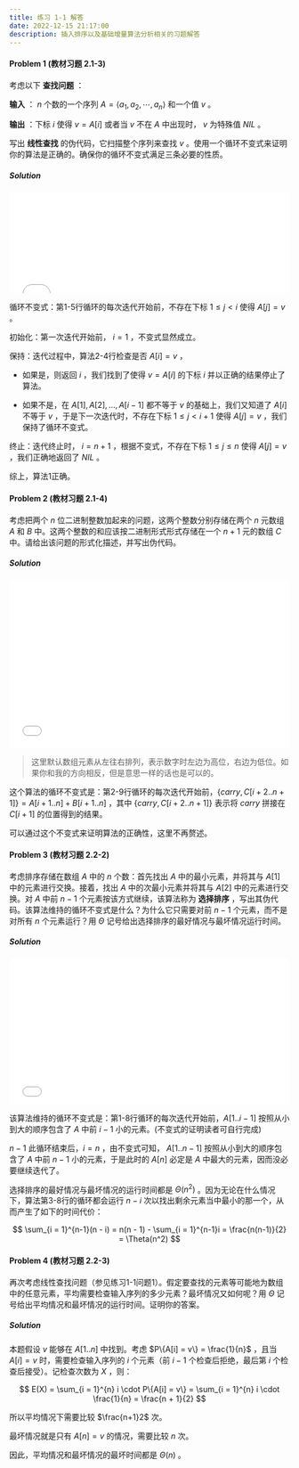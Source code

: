 ```yaml
---
title: 练习 1-1 解答
date: 2022-12-15 21:17:00
description: 插入排序以及基础增量算法分析相关的习题解答
---
```


#### Problem 1 (教材习题 2.1-3)

考虑以下 **查找问题** ：

**输入** ： $n$ 个数的一个序列 $A = \langle a_1, a_2, \cdots, a_n\rangle$ 和一个值 $v$ 。

**输出** ：下标 $i$ 使得 $v = A[i]$ 或者当 $v$ 不在 $A$ 中出现时， $v$ 为特殊值 $NIL$ 。

写出 **线性查找** 的伪代码，它扫描整个序列来查找 $v$ 。使用一个循环不变式来证明你的算法是正确的。确保你的循环不变式满足三条必要的性质。

##### Solution

<iframe src="/pseudocode/lec1/linear-search.html" frameborder="no" marginwidth="0" width="100%" height="180px" marginheight="0" scrolling="auto"></iframe>

循环不变式：第1-5行循环的每次迭代开始前，不存在下标 $1 \le j < i$ 使得 $A[j] = v$ 。

初始化：第一次迭代开始前， $i = 1$ ，不变式显然成立。

保持：迭代过程中，算法2-4行检查是否 $A[i] = v$ ，

- 如果是，则返回 $i$ ，我们找到了使得 $v = A[i]$ 的下标 $i$ 并以正确的结果停止了算法。

- 如果不是，在 $A[1], A[2], ..., A[i - 1]$ 都不等于 $v$ 的基础上，我们又知道了 $A[i]$ 不等于 $v$ ，于是下一次迭代时，不存在下标 $1 \le j < i + 1$ 使得 $A[j] = v$ ，我们保持了循环不变式。

终止：迭代终止时， $i = n + 1$ ，根据不变式，不存在下标 $1 \le j \le n$ 使得 $A[j] = v$ ，我们正确地返回了 $NIL$ 。

综上，算法1正确。

#### Problem 2 (教材习题 2.1-4)

考虑把两个 $n$ 位二进制整数加起来的问题，这两个整数分别存储在两个 $n$ 元数组 $A$ 和 $B$ 中。这两个整数的和应该按二进制形式形式存储在一个 $n + 1$ 元的数组 $C$ 中。请给出该问题的形式化描述，并写出伪代码。

##### Solution

<iframe src="/pseudocode/lec1/binary-addition.html" frameborder="no" marginwidth="0" width="100%" height="300px" marginheight="0" scrolling="auto"></iframe>

> 这里默认数组元素从左往右排列，表示数字时左边为高位，右边为低位。如果你和我的方向相反，但是意思一样的话也是可以的。

这个算法的循环不变式是：第2-9行循环的每次迭代开始前，$\{carry, C[i+2..n+1]\} = A[i+1..n] + B[i+1..n]$ ，其中 $\{carry, C[i+2..n+1]\}$ 表示将 $carry$ 拼接在 $C[i+1]$ 的位置得到的结果。

可以通过这个不变式来证明算法的正确性，这里不再赘述。

#### Problem 3 (教材习题 2.2-2)

考虑排序存储在数组 $A$ 中的 $n$ 个数：首先找出 $A$ 中的最小元素，并将其与 $A[1]$ 中的元素进行交换。接着，找出 $A$ 中的次最小元素并将其与 $A[2]$ 中的元素进行交换。对 $A$ 中前 $n - 1$ 个元素按该方式继续，该算法称为 **选择排序** ，写出其伪代码。该算法维持的循环不变式是什么？为什么它只需要对前 $n - 1$ 个元素，而不是对所有 $n$ 个元素运行？用 $\Theta$ 记号给出选择排序的最好情况与最坏情况运行时间。

##### Solution

<iframe src="/pseudocode/lec1/selection-sort.html" frameborder="no" marginwidth="0" width="100%" height="260px" marginheight="0" scrolling="auto"></iframe>

该算法维持的循环不变式是：第1-8行循环的每次迭代开始前，$A[1..i-1]$ 按照从小到大的顺序包含了 $A$ 中前 $i - 1$ 小的元素。(不变式的证明读者可自行完成)

$n - 1$ 此循环结束后，$i = n$ ，由不变式可知， $A[1..n-1]$ 按照从小到大的顺序包含了 $A$ 中前 $n - 1$ 小的元素，于是此时的 $A[n]$ 必定是 $A$ 中最大的元素，因而没必要继续迭代了。

选择排序的最好情况与最坏情况的运行时间都是 $\Theta(n^2)$ 。因为无论在什么情况下，算法第3-8行的循环都会运行 $n - i$ 次以找出剩余元素当中最小的那一个，从而产生了如下的时间代价：

$$
\sum_{i = 1}^{n-1}(n - i) = n(n - 1) - \sum_{i = 1}^{n-1}i = \frac{n(n-1)}{2} = \Theta(n^2)
$$

#### Problem 4 (教材习题 2.2-3)

再次考虑线性查找问题（参见练习1-1问题1）。假定要查找的元素等可能地为数组中的任意元素，平均需要检查输入序列的多少元素？最坏情况又如何呢？用 $\Theta$ 记号给出平均情况和最坏情况的运行时间。证明你的答案。

##### Solution

本题假设 $v$ 能够在 $A[1..n]$ 中找到。考虑 $P\{A[i] = v\} = \frac{1}{n}$ ，且当 $A[i] = v$ 时，需要检查输入序列的 $i$ 个元素（前 $i - 1$ 个检查后拒绝，最后第 $i$ 个检查后接受）。记检查次数为 $X$ ，则：

$$
E(X) = \sum_{i = 1}^{n} i \cdot P\{A[i] = v\} = \sum_{i = 1}^{n} i \cdot \frac{1}{n}  = \frac{n + 1}{2}
$$

所以平均情况下需要比较 $\frac{n+1}2$ 次。

最坏情况就是只有 $A[n] = v$ 的情况，需要比较 $n$ 次。

因此，平均情况和最坏情况的最坏时间都是 $\Theta(n)$ 。


